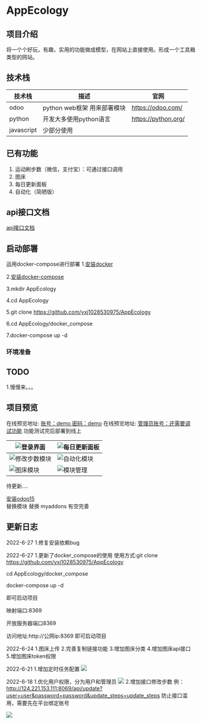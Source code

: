 # AppEcology
## 项目介绍
将一个个好玩，有趣，实用的功能做成模型，在网站上直接使用。形成一个工具箱类型的网站。
## 技术栈

| 技术栈        | 描述        | 官网                  |
|------------|-----------|---------------------|
| odoo       | python web框架 用来部署模块 | https://odoo.com/   |
| python     | 开发大多使用python语言 | https://python.org/ |
| javascript | 少部分使用     |  |


## 已有功能
1. 运动刷步数（微信，支付宝）：可通过接口调用
2. 图床
3. 每日更新面板
4. 自动化（简陋版）

## api接口文档
[api接口文档](https://www.apifox.cn/apidoc/shared-5f9cf208-339e-4a35-8de1-386f1077ae9a)

## 启动部署
运用docker-compose进行部署
1.[安装docker](https://www.runoob.com/docker/ubuntu-docker-install.html)  

2.[安装docker-compose](https://www.runoob.com/docker/docker-compose.html)  

3.mkdir AppEcology

4.cd AppEcology

5.git clone https://github.com/yxj1028530975/AppEcology

6.cd AppEcology/docker_compose

7.docker-compose up -d

### 环境准备

## TODO
1.慢慢来。。。


## 项目预览

在线预览地址: [账号：demo 密码：demo](http://124.221.153.111:8069/)
在线预览地址: [管理员账号：还需要调试功能](http://124.221.153.111:8069/)
功能测试完后部署到线上

| ![登录界面](http://124.221.153.111:8069//web/content/505?access_token=9d27ba47-5292-4280-8868-39f8d6aabcf8) | ![每日更新面板](http://124.221.153.111:8069//web/content/510?access_token=50e09ef0-f526-400d-a01e-8d70e43a4bc9) |
|-----------------------------------------------------------|--------------------------------------------------------|
| ![修改步数模块](http://124.221.153.111:8069//web/content/507?access_token=6fe2b79c-23d8-4ba3-9c0b-132bcea1492d)    | ![自动化模块](http://124.221.153.111:8069//web/content/512?access_token=d26e244e-175c-4621-991b-d6c738140773)  |
| ![图床模块](http://124.221.153.111:8069//web/content/511?access_token=874f33ec-f964-41a0-baa5-d71b4e31bb1f)     | ![模块管理](https://www.youlai.tech/files/blog/stock.png)  |
待更新....



[安装odoo15](https://github.com/odoo/odoo)  
替换模块 替换 myaddons 有空完善

## 更新日志
2022-6-27
1.修复安装依赖bug

2022-6-27
1.更新了docker_compose的使用
使用方式:git clone https://github.com/yxj1028530975/AppEcology

cd AppEcology/docker_compose

docker-compose up -d

即可启动项目

映射端口:8369

开放服务器端口8369 

访问地址:http://公网ip:8369 即可启动项目

2022-6-24
1.图床上传
2.完善复制链接功能
3.增加图床分类
4.增加图床api接口
5.增加图床token权限

2022-6-21 
1.增加定时任务配置
![](http://124.221.153.111:8069//web/content/515?access_token=e4c4c93d-5d48-46d7-a1b5-d31832af614f)

2022-6-18 
1.优化用户权限，分为用户和管理员
![](http://124.221.153.111:8069//web/content/513?access_token=0d76d775-acb5-4a45-9c4b-34eafc1e3039)
2.增加接口修改步数   例：http://124.221.153.111:8069/api/update?user=user&password=password&update_steps=update_steps 防止接口滥用，需要先在平台绑定账号

![](http://124.221.153.111:8069//web/content/514?access_token=2de99a31-609a-4444-92f1-5c5bf294c7f2)
